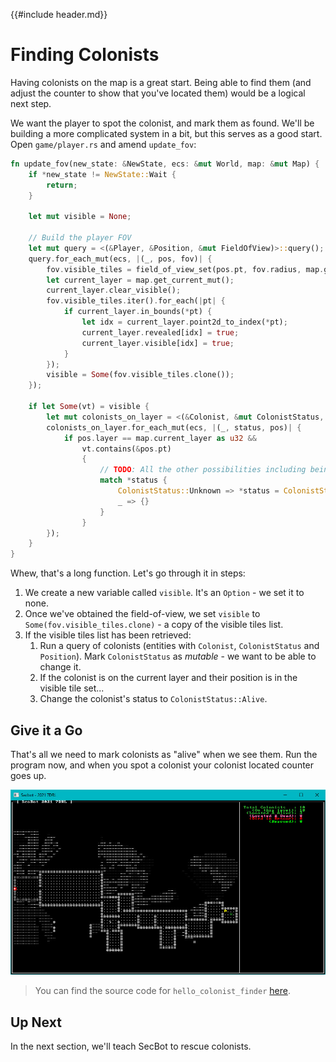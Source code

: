 {{#include header.md}}

# Finding Colonists

Having colonists on the map is a great start. Being able to find them (and adjust the counter to show that you've located them) would be a logical next step.

We want the player to spot the colonist, and mark them as found. We'll be building a more complicated system in a bit, but this serves as a good start. Open `game/player.rs` and amend `update_fov`:

~~~rust
fn update_fov(new_state: &NewState, ecs: &mut World, map: &mut Map) {
    if *new_state != NewState::Wait {
        return;
    }

    let mut visible = None;

    // Build the player FOV
    let mut query = <(&Player, &Position, &mut FieldOfView)>::query();
    query.for_each_mut(ecs, |(_, pos, fov)| {
        fov.visible_tiles = field_of_view_set(pos.pt, fov.radius, map.get_current());
        let current_layer = map.get_current_mut();
        current_layer.clear_visible();
        fov.visible_tiles.iter().for_each(|pt| {
            if current_layer.in_bounds(*pt) {
                let idx = current_layer.point2d_to_index(*pt);
                current_layer.revealed[idx] = true;
                current_layer.visible[idx] = true;
            }
        });
        visible = Some(fov.visible_tiles.clone());
    });

    if let Some(vt) = visible {
        let mut colonists_on_layer = <(&Colonist, &mut ColonistStatus, &Position)>::query();
        colonists_on_layer.for_each_mut(ecs, |(_, status, pos)| {
            if pos.layer == map.current_layer as u32 &&
                vt.contains(&pos.pt)
                {
                    // TODO: All the other possibilities including being dead
                    match *status {
                        ColonistStatus::Unknown => *status = ColonistStatus::Alive,
                        _ => {}
                    }
                }
        });
    }
}
~~~

Whew, that's a long function. Let's go through it in steps:

1. We create a new variable called `visible`. It's an `Option` - we set it to none.
2. Once we've obtained the field-of-view, we set `visible` to `Some(fov.visible_tiles.clone)` - a copy of the visible tiles list.
3. If the visible tiles list has been retrieved:
    1. Run a query of colonists (entities with `Colonist`, `ColonistStatus` and `Position`). Mark `ColonistStatus` as *mutable* - we want to be able to change it.
    2. If the colonist is on the current layer and their position is in the visible tile set...
    3. Change the colonist's status to `ColonistStatus::Alive`.

## Give it a Go

That's all we need to mark colonists as "alive" when we see them. Run the program now, and when you spot a colonist your colonist located counter goes up.

![](./hello_colonist_finder.jpg)

> You can find the source code for `hello_colonist_finder` [here](https://github.com/thebracket/secbot-2021-7drl/tree/tutorial/tutorial/hello_colonist_finder/).

## Up Next

In the next section, we'll teach SecBot to rescue colonists.
